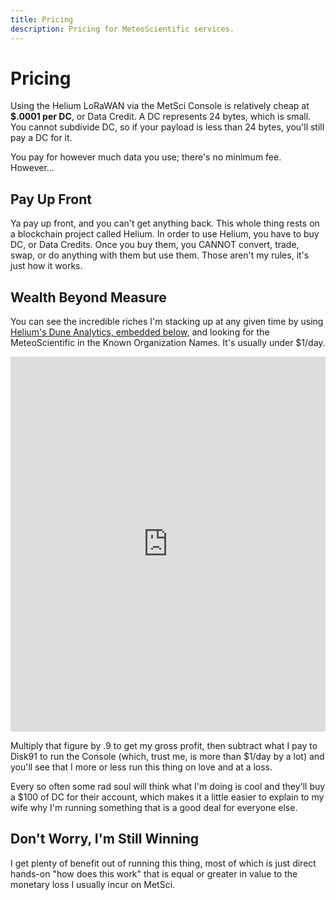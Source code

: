 ```yaml
---
title: Pricing
description: Pricing for MeteoScientific services.
---
```

# Pricing
Using the Helium LoRaWAN via the MetSci Console is relatively cheap at **$.0001 per DC**, or Data Credit.  A DC represents 24 bytes, which is small.  You cannot subdivide DC, so if your payload is less than 24 bytes, you'll still pay a DC for it.  

You pay for however much data you use; there's no minimum fee.  However...

## Pay Up Front
Ya pay up front, and you can't get anything back.   This whole thing rests on a blockchain project called Helium.  In order to use Helium, you have to buy DC, or Data Credits.  Once you buy them, you CANNOT convert, trade, swap, or do anything with them but use them.  Those aren't my rules, it's just how it works.

## Wealth Beyond Measure
You can see the incredible riches I'm stacking up at any given time by using [Helium's Dune Analytics, embedded below,](https://dune.com/queries/2476191/4073489) and looking for the MeteoScientific in the Known Organization Names.  It's usually under $1/day.  

<iframe
  src="https://dune.com/embeds/2476191/4073489"
  width="100%"
  height="600"
  frameborder="0"
  allow="fullscreen">
</iframe>

Multiply that figure by .9 to get my gross profit, then subtract what I pay to Disk91 to run the Console (which, trust me, is more than $1/day by a lot) and you'll see that I more or less run this thing on love and at a loss.

Every so often some rad soul will think what I'm doing is cool and they'll buy a $100 of DC for their account, which makes it a little easier to explain to my wife why I'm running something that is a good deal for everyone else.

## Don't Worry, I'm Still Winning
I get plenty of benefit out of running this thing, most of which is just direct hands-on "how does this work" that is equal or greater in value to the monetary loss I usually incur on MetSci.



